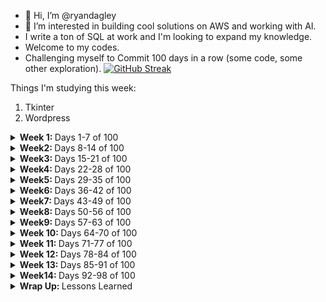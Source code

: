 - 👋 Hi, I’m @ryandagley
- 👀 I’m interested in building cool solutions on AWS and working with AI.
- I write a ton of SQL at work and I'm looking to expand my knowledge.  
- Welcome to my codes.
- Challenging myself to Commit 100 days in a row (some code, some other exploration).
[![GitHub Streak](https://streak-stats.demolab.com/?user=ryandagley)](https://git.io/streak-stats)

Things I'm studying this week:
1. Tkinter
2. Wordpress
   
<!---
ryandagley/ryandagley is a ✨ special ✨ repository because its `README.md` (this file) appears on your GitHub profile.
You can click the Preview link to take a look at your changes.
--->
<details>
   <summary> <strong> Week 1: </strong> Days 1-7 of 100</summary>
   
* Day 1: Aug 15 Wrote an OpenAI API connector.
* Day 2: Wrote an outline for OpenAI text summarization script.  Added some SQL for writing a table with dummy data.
* Day 3: I learned to write an AWS Lambda function that checks for S3 objects older than 7 days and e-mails me a list.  I was specifically curious to learn how to use S3 objects with s3.list_objects_v2.
* Day 4: I learned to deploy Day 3's Lambda function to AWS via CDK (not pushed).  This required guidance of a seasoned engineer who taught me how to structure my applications to use environment variables.
* Day 5: Continued focus on using environment variables with a Python CDK application.  I'm also having general difficulty with my Docker installation so will continue another day without pushing changes.  I'm gathering some questions to ask my engineering mentors when I see them this week.
* Day 6: Wrote a CDK application for creating S3 buckets.  I spent some time learning about deploying with "cdk deploy" and "npx".  I'm learning to be cautious about what I commit to Github with CDK as it seems it could be fairly easy to expose resources to the public that I would not want to.
* Day 7: Thrilled that I've completed a one week streak on commits!  Today I built the start of a portfolio page for my projects using HTML, CSS, and JavaScript.  This will be the visual home for my ongoing projects.  In doing this I learned a little bit about the visual aspects of building a website to include playing a movie in the background and a button to turn music on and off.  At some point I'll want to host it on AWS and deploy using CDK (or similar).

</details>

<details>
   <summary> <strong> Week2: </strong> Days 8-14 of 100</summary>
   
* Day 8: Looking back on the past week, I'm realizing that I'm all over the place.  I think this is reflective of how things go at work.  I will benefit from planning out projects a bit more.  I've pushed a project proposal to my portfolio project to guide my next steps.
* Day 9: I just added a Github Stats widget and I'm graded with a C!  I've written some project plans for my portfolio project.
* Day 10: I'm planning the architecture for my portfolio project and leaning toward next.js.  I'm also writing some tests in python to test my SQL queries at work.
* Day 11 / Aug 25 2023: I've decided on my front and backend technologies for the portfolio site. Using next.js and tailwind, I've started to build the front-end.
* Day 12: I've learned to add a second component to my next.js front end.  It's as simple as importing the page from another folder.  Next is pleasantly easy to work with for what I'm building.
* Day 13: I've added a couple more components to the site.  I learned about creating creating grids and got in some logo design practice in Canva.
* Day 14: Two weeks already!  Today I learned to make a hovering box with a link of my Next.js site.  A small feat, but looks great!  This is also Day 7 of my project plan: https://github.com/ryandagley/portfolio_site/blob/main/docs/Project%20Plan.pdf  I'm building this a little bit different than planned as I'm concerned that I did not leave myself enough time to build some of the larger components of this project, but I am definitely ahead of schedule!  I learned a few more things like smooth-scrolling and how to create the outline of a contact form.

</details>

<details>
   <summary> <strong> Week3: </strong> Days 15-21 of 100</summary>

* Day 15: Learned to build collapse and navigate functionality on my website's mobile menu.  This is coming along well!  I had a long commute today so I watched a few tutorials on using CDK to deploy a CI/CD pipeline for S3 hosted static websites.
* Day 16: Added a page specific to my Mycologeek project in the portfolio website.  I'm quickly learning that I don't really have many projects to showcase outside of work.
* Day 17: I learned a bit more about passing variables from the CDK context throughout the app.  One instance was passing a cron dictionary.  On my website, I built some buttons and made some progress on the CDK.  I'm using Typescript which is new for me.
* Day 18:  September 1st!  And day 11 of my portfolio project plan.  I'm certain that I'll have that part of the plan complete, but using a different framework.  That said, I'm now at the point where on the CDK side of things, I want to obfuscate my info like account number in ARNs.  I'll need to dive into what's risky here.
* Day 19: Big day ahead of me outside of code so I snuck in some quick updates.  I'm learning to pay attention to responsive design - it has become a bit of a habit to make sure my project will show up well on mobile devices.  That's good because responsive design is what I have scheduled for the next 3 days of commits!  I've also been doing some reading on Headless Wordpress as a potential solution to adding a blog.  
* Day 20:  More work on the CDK.  I learned how to use Codestar to connect Github to CodePipeline.
* Day 21:  I hear it takes 21 days to create a new habit and here I am!  What a good Day 21 it has been.  I've just completed build the CDK for my portfolio website.  It creates a CICD pipeline and an S3 bucket.  I am running into a deployment failure however, but I'm going to call this a WIN!!!  The deployment failure appears to be some account-level restriction I have on CodeBuild.  I really wanted to see my site deployed to S3, but I'll have to practice patience.  In the meantime, I'll dive further into understanding headless wordpress or other blogging options. - Late update for Day 21: I've been diving into some tutorials using Apollo/GraphQL with Wordpress.  UPDATE: Lessons learned - passing environment variables through the Amplify console works!

</details>

<details>
   <summary> <strong> Week4: </strong> Days 22-28 of 100</summary>
   
* Day 22: Added a resume component to the portfolio website, but I'm still waiting on AWS to increase my CodeBuild service limit.  Not sure why it's at 0.  I followed a great tutorial last night about headless wordpress with next.js, but it has be rethinking my architecture.  Should I build a blog as a separate app or not?  While waiting on AWS, I decided to use Amplify instead and that takes care of my basic use-case here.  The website does load, but for some reason, the images don't.
* Day 23: It has been a busy day at work, but got a little bit of work done during lunch today.  In messing around with the Amplify console, I've now got one github repo deploying to my main domain for the portfolio site and the blog repo writing to a subdomain.  I've learned a lot of ways it won't work and this is the first way that it has.  I may want to revisit this later, but for now I am satisfied.
* Day 24:  I'm getting into the weeds on my blog's amplify deployment.  Everything builds fine locally, but when pushing to Amplify, my environment variables can't be defined.  I've tried a few different ways now and same failure each time.  I'm glad I got ahead of schedule on this because this is a tricky one!
* Day 25: I learned that environment variables can be provided via the Amplify console and my deployment was successful.  I have a lot to learn about SSR because the site doesn't update when a new blog post is published, instead it needs a new deployment!  
* Day 26: I quickly put together an image gallery website following an HTML/CSS tutorial.  I have today and tomorrow to finish up my project showcase pages on the portfolio site before focusing on fixing the blog.  I also have another fun project idea in the works, but don't want to commit too much time to it until I've made sufficient progress on my existing projects.
* Day 27: I built a new Next.js website, mostly from scratch!  Today I learned that capitlization in filenames is not only important, but requires specific handling in Git in order to update the name in the repo.  I spent a lot of time chasing down a problem in my code, when it was a problem of capitlization!  I have a migraine today so even though I'm excited to work on my projects, I probably need to rest up.  I'll be a day behind on finishing touches for my portfolio's project section.
* Day 28: Feeling under the weather today so making a small edit to my Nihonga page, making it less political.  And that might wrap up week 4!  Felt better in the evening so made significant updates to AI Nihonga page.  Learned a lot about CSS today in trying to make the site look how I want it to.  

</details>

<details>
   <summary> <strong> Week5: </strong> Days 29-35 of 100</summary>

* Day 29: 4 weeks complete!  Starting the day off with a small spelling correction before my commute.  Saw that my new site looks odd on Firestick's Prime Silk Browser.  I'm wondering if that's even worth exploring in the responsive space.  UPDATE: it turns out it wasn't just the silk browser and I've had a lot to learn about responsive design.  I think I've fixed it for the most part, but I'm going to call my Nihonga site a good start and not a finished product.
* Day 30:  Wow!  30 days challenge complete!  That feels good!  However, my latest coding project is not going well.  Everything is fine locally, but once deployed via Amplify, I get errors and 500s.  I guess I'll have a lot to learn in troubleshooting this.  Perhaps my first rollback.  We'll see.  
* Day 31: After many attempts, it's time to suck it up and rollback my commits.  UPDATE:  I've rolled back everything to even the first build.  I've even created a new Amplify app with an earlier working build.  Something has gone wrong and I'm thinking of starting from scratch.  I deployed a minor update to my software portfolio site just for a quick sanity check and I'm thankful that didn't fail either.  So far, this has been the most challenging day of my 100 day challenge.  My vacation from work starts tomorrow so I think I'll go enjoy my night.
* Day 32: I've rebuilt my entire site from scratch in a new repo and deprecated the old one.  I still don't know the root cause of the failure so I'm going to assume it was on the AWS side of things.  Lessons learned: 1.) I want to add a stage before prod so I don't suffer downtime again.  2.) I need to add better testing methods.  That said, I now have an fairly straightforward path to making smaller updates throughout my vacation.
* Day 33: Fixed some styling issues throughout my Nihonga site and sent it to my sister and brother-in-law.  Let's call that "acceptance testing."  They thought it looked pretty good.  I'm putting my new and cautious testing/deployment method into practice.  I'm now thinking of using some type of content delivery technology since I don't think it makes sense to keep coding in new images.
* Day 34: A quick and simple edit this morning to AI Nihonga to add an image.  I was up last night in bed reading about Stable Diffusion so I'm installing a local version now to see how capable my home machine is.  I'm interested in training my own models!
* Day 35: Another quick addition to my Nihonga site.  I got Stable Diffusion to run locally on my computer and today I loaded my first image using that.  I learned some Inpainting and a few things about writing prompts.

</details>

<details>
   <summary> <strong> Week6: </strong> Days 36-42 of 100</summary>
   
* Day 36:  September 19th.  I started on August 15th and I feel that I've really developed myself in this time.  This morning I made another addition to the Nihonga site and I'm exploring prompts for AI generation a bit more.  Today, I'm meeting with my nephew (high school senior) to discuss potential careers.  I'm taking a little trip tomorrow so I'm going to learn how to make a commit from my phone as to not break my awesome streak!
* Day 37: Made an update using my phone today!  I just made a direct change to github.  I did not enjoy the experience, but I don't have a good laptop to take with me.  It seems good time to budget for one.
* Day 38: Quick bug fix this morning.  Still working from my phone.  Im going to learn about extending images using Stable Diffusion today.
* Day 39: 9/22 - Added AI Nihonga as a project to my portfolio, but not available yet.
* Day 40: 9/23 It seems that I had some bad routing in my code and the portfolio website also gives 500s.  This is exactly what happened with the Nihonga site before.  I had to deploy everything from scratch in a new Amplify app to fix it last time.  I hope I don't have to do that again.  I believe this is a problem with Amplify over my code.
* Day 41: 9/24 Tried a few corrections to make the portfolio website work.  It didn't.  I assume I'll need to rebuild the whole thing again here soon, but not today.  I think I'll start searching for a new framework that works well with amplify since I don't think NextJS is it.
* Day 42: 9/25 Today's focus was on understanding LoRAs in Stable Diffusion.  Didn't work on code outside of work today, just prompts.  UPDATE: Downgrading my websites Next version appears to have fixed my issue for now.  Amplify seems to be an all around difficult product to use for hosting NextJS sites as this is the second time I've dealt with this issue in a month. UPDATE: I've set up a reCAPTCHA, but haven't done anything with it yet.  Needed some rest to avoid burnout. UPDATE: Felt like adding some details to one of my project pages.  Can't figure out a logo design that I like.

</details>

<details>
   <summary> <strong> Week7: </strong> Days 43-49 of 100</summary>

* Day 43: 9/26 With 14 weeks left in the year, I find myself wanting to take some projects past the finish line.  I also feel the need to revisit my goals as an engineer.  There are clearly some types of projects I enjoy working on, and other projects that I don't.  I should pay more attention to that.  UPDATE: "Drudge through the drudgery."  I came home from work and created a ton of open Issues for my projects.  I then decided to start tackling them!  Tonight I learned how to build an e-mail button that obfuscates my email address to the Amplify environment variables.  This allows people to contact me, but cuts down on the bot spam (I hope!).  UPDATE 2:  Resolved some issues, but opened up many more.  Today has seen more contributions than any other day so far.  Done for the evening feeling satisfied in what I've accomplished.
* Day 44: 9/27 Looking back on my projects so far, I need to start leaning into the back-end, but having too much fun building front ends.  I'll start working on making my Portfolio's contact form functional.  I'm thinking Lambda, SES, and CAPTCHA will be included.
* Day 45: 9/28 Today is going to be a bit more visually focused.  I'm not thrilled with the images and logos I'm using across multiple projects.  I think I'll spend some time in Stable Diffusion and Canva tonight to add a bit more flavor to my websites.  My focus at work today was a bit more DevOps and SQL heavy.  I think I'll have a snippet of code to add to my SQL repo when I get home.
* Day 46: 9/29 I learn more about which NextJS problems caused deployment errors when they don't show in npm run dev.  That said, I've created a bit of a template for how I want my project pages to look.  I feel that my portfolio website is starting to work a lot better.  UPDATE:  I'm excited that tomorrow, I will have made commits for a full calendar month!  This practice sure has helped me to start looking at my career in software engineer a little differently.  I really am grasping the power of practice.  Yesterday, I started listening to the Pragmatic Programmer audiobook.
* Day 47: 9/30 Today's focus was on making my web portfolio feel more complete.  I've finally got some logos that I feel better about and added some functionality with responsive design in mind.  My coworker the other day pointed out that my main focus on these sites appear to be web design over front-end engineering so that's got me thinking about some projects (also gave me a little bit of imposter syndrome, but that's ok).  I've got a wedding to go to!  I'll have to deal with all that at another time.  UPDATE: I've transferred over my namesake DNS - my old provider still tried to bill me an additional $100.  Their excessive billing is a main reason for why I'm headed to AWS with my projects.  Also, as far as milestones go, this is my first full calendar month of commits!  My next milestone is in 2 days, the halfway mark.
* Day 48:  I've knocked out a ton of open issues on my web portfolio.  I feel like the site is started to capture more of what I want to present.  I'm looking forward to getting to the point where my focus shifts over to the smaller projects that the portfolio is meant to showcase!  
* Day 49:  I've got a touch of the Covid, but spent a little bit of time figuring out some problems with Lightsail.  I learned to apply HTTPS to my wordpress instance, but I still have not been able to figure out why images don't load in my blog posts.  It's a tricky one!

</details>

<details>
   <summary> <strong> Week8: </strong> Days 50-56 of 100</summary>
* Day 50: 10/3 Still ill.  I've decided to build a workaround to my headless wordpress issue in the meantime by making sure that my blog looks good as a standalone wordpress instance.  https://dagleyblog.com is now live.  Anyway!  Day 50!  I'm halfway to my goal.  This is really excellent.  I feel like I've learned a lot on the way, but I'm also uncovering how much I don't know.  In this second half of the streak, I'll need to fix my bugs and I plan to get Mycologeek going again starting with a new deployment plan.
* Day 51: 10/4 As a matter of practice, I used Amazon Lightsail and Route 53 today to route a new wordpress blog to a HTTPS DNS.  This involves updating namespaces, grabbing a static IP, and finally setting up HTTPS in Bitnami.  At work, I wrestled with some SQL - in SQL, I use "HAVING" far less frequently than just about anything else.  However, "HAVING" was a big reason for why I didn't pass an interview many years ago.  Now that the work day is wrapping up, I wonder what I'll get into tonight.
* Day 52: 10/5 - Did a bit of lunchtime coding.  I've been using AI to generate images that are in grids of 4.  I was splitting these manually and wasting time so I learned to build a tool to split them using Python and the Pillow library.  It's in my image-tools repo.  I forgot to update last night, but started using Github Actions to try to deploy to Elastic Beanstalk for Mycologeek.  I'm running into problems, but I'll get there.  I'll probably put it down until the weekend though.
* Day 53: 10/6 - Last night I watch a few videos about what's possible using generative AI.  I'm so fascinated by it!  From making music videos to fake influencers, I'm intrigued.  As for this morning, I have a little bit of time before work so I want to build an interactive mode for yesterday's image splitter.  It essentially opens a window to allow me to select the image I want to split.  This is my first exploration into tkinter and I'm learning to respect what it takes to build a visual product from code!
* Day 54: 10/7 - I've got a big day ahead of me so only a small code change today.  I'll be out in the world searching for mushrooms and inspiration for my projects (I can't let AI do everything!).  UPDATE: In the image splitting tool I had a hard time seeing the images I was working with so made a percentage based thumbnail.
* Day 55: 10/8 - Another small change (bug fixes) so far today as I've made myself more busy than intended.  While I feel a little bit of guilt about it, if this is streak is going to work, then anything has to count!  I typically come back later anyway once I have more time in my day.
* Day 56: 10/9 and closing out Week 8!  Had a tough time figuring out how to correct highlight a selected imagine in my python image splitter app.  I realized that I kept trying to highlight a thumbnail image before it was resized.  

</details>

<details>
   <summary> <strong> Week9: </strong> Days 57-63 of 100</summary>
* Day 57: 10/10 - Made my image splitting app a little more user-friendly with a multi-select and deselect handling.  It's interesting to me that everything needs to be accounted for in building this.  From selecting images to adding a scrollbar, nothing is just done for me.  I'm there's a library that handles that, but doing it the harder way gets me thinking.  That said, this afternoon I'm dealing with a spot of imposter syndrome again.  I wonder what it is.  Who is expecting me to have made more progress?  I think that's something to explore.
* Day 58: 10/11 - Added a Deselect Function to the Image Splitting app.  I thought it would be a matter of resetting the entire app, but learned that it made more sense to just clear the list of selected images and delete the highlights.  I've taken this app further than I had really planned to.
* Day 59: 10/12 - I wanted to try something new today so I came home and put together a quick python application for training me on learning the notes on the guitar neck quickly.  The application gives a Note, then gives a few seconds before showing multiple locations of that note.  I think I'll expand on this.
* Day 60: 10/13 - I can't believe we're at 60 days already!  2 months of daily commits!  Today I learned a little bit more about Tkinter and blocking functions.  In my Guitar Neck Training application, I wanted to start showing the Notes/Answers in a GUI instead of the terminal.  Everything was looking good, but I couldn't move the window around which was annoying.  I learned about Tkinter's "after" which allowed me to move it around.  I like this so far, but I'll have to go and add more positions to the fingerboard mapping.  I'm also thinking of adding some features to allow selective string training too.  It's Friday the 13th in October!  Be safe out there!
* Day 61: 10/14 - I was excited to test out my guitar neck training app and found that I had entered a ton of incorrect mappings!  Shows how that I probably need to do a bit more testing before pushing.
* Day 62: 10/15 - Continued with a few more updates to the mapping.  I'm thinking of abstracting the note_mapping away from the main application for better organization.
* Day 63: 10/16 - I moved the notes of the guitar neck trainer into its own file.  I also corrected an inconsistency in note sizing.  I'm having a challenging time pausing on just the Note part of the app, but it otherwise seems to work on the response.  I can live with it for now - I am using it in my guitar practice!  And so far, that's a wrap for Week 9!  6 weeks to goal!

</details>

<details>
   <summary><strong> Week 10: </strong> Days 64-70 of 100</summary>
* Day 64: 10/17 - I don't have a lot of patience for working on my application today so I quickly created cancel functionality for the guitar app.  I couldn't figure out why tk destroy wasn't the right way to go, but used window.quit() instead and it worked fine.  I explored some options for if I wanted to host this app on AWS.  I'm considering a container on Fargate.
* Day 65: 10/18 - I created a Dark Mode toggle for the guitar app.  It was a bit frustraing knowing to set the background color of the label and the window.  I fell down some highlight text rabbit hole, but the solution was just to configure the background for both the window and the label.  My boss asked about my interest in becoming an SDE today.
* Day 66: 10/19 - I supposed sometime between today and tomorrow, I'm 2/3 to my goal of 100 consistent days!  Today at work, I'm diving deep into the world of AWS Step Functions.  Unfortunately, I'm not build anything, but I'm running tests that consist of many state machines in sequence.  I'll probably be doing a lot more of this in the short-term.
* Day 67: 10/20 - I am solidly in the final 1/3 of this experiment.  What did the first 2/3s teach me?  For one, I have a lot of ideas that I want to explore and that I also lack some focus on what I want to do with my skills.  Second, is that consistent work toward a goal will get you closer to reaching that goal much more than only working on it when you have the motivation.  Working at something consistently removes time as an issue so you learn to enjoy the process.  So for today's commit, I wanted to limit the guitar trainer to just a few notes before closing.  This is the lay some groundwork for allowing the user to define how long they want to test.  
* Day 68: 10/21 I only have time for a quick update today.  I learned about Tkinter's simpledialog which is a module that provide an easy way to display messages and have the user submit input.  I add an input to limit how many rounds a user want to be tested on the guitar training app.  I've introduced a small counting issue by doing that, but I'll address that next.
* Day 69: 10/22 On the guitar app, addressed the counting issue and I'm working on refactoring and moved the stop_app function to its own module.  I was stumbling on this as I was forgetting to import Tkinter into the new module and the errors I got were completely ambiguous.  Busy day ahead of me, but maybe I'll find time to revisit today.
* Day 70: 10/23 I needed a password protection script for Windows since my options to do so were grayed out so I wrote one up using a 7zip library.  It's a bit on-the-nose, but it does its job.  I think that'll wrap up week 10!

</details>

<details>
   <summary><strong> Week 11: </strong> Days 71-77 of 100</summary>
* Day 71: 10/24 I wrote a quick python script to take a copy/pasted CSV result from Datagrip and converts it to a markdown table.  I was creating this manually at work and decided it was time to automate it.
* Day 72: 10/25 I used the above script for work and realized that ID numbers were also getting commas so I updated it.  I was challenged on the purpose of this script by an engineer at work since one could just copy to markdown in our chosen IDE, but that doesn't apply commas making it harder to read.  I'm learning that sometimes I'll need to be a strong advocate for what I do.  Tomorrow is another day!
* Day 73: 10/26 Really challenging day at work with a shift in priorities!  That said, I still found some time to code tonight, but finding an annoying issue with my CSV to Markdown script.  I need to better handle for null values and it seems to intermittently detect when a value is null.  I'm trying to do a string modification on it and I believe at this point that's the wrong path.  I'm sure I'll have it figured out this weekend.
* Day 74: 10/27 Today is my birthday so I had the grim idea to write a countdown clock to when I turn 76, the average life expectancy of an American man.  I pondered the thought that "we are what we repeatedly do."  I'm grateful to be putting in the effort now to explore my creativity through code.  I think I'm getting faster at going from concept to working model for simple scripts.
* Day 75:  3 quarters done!  Speaking of progress, I created a progress bar GUI to show how much life left in percentage until I'm 76.  Apparently, I have about 46% of life left to live.  Nice!  I also clean up my code a bit from yesterday, I realize that had confused time elapsed with time remaining.  Don't ask me to be your doctor lol!  Now that I'm really feeling like I'm nearing the final stretch of 100 days, I'm wondering what I'll do after 100 days.  Maybe I'll take a week off and go for shorter streaks like 30 days at a time focused on specifics like Javascript, or maybe even Java!
* Day 76: 10/29 I'm learning a little more about Tkinter today.  Specifically drawing lines so I made vertical lines at the 10 year markers on the life progress bar application.
* Day 77: 10/30 More Tkinter work today.  I built a birthdate selection window with dropdowns.  I'm struggling to use the output of this window as an input into the next, but I'll figure it out.  Wow!  And that's week 11.  I feel as if I couldn't put as much time into coding this week, but glad I got it done nonetheless!

</details>

<details>
   <summary><strong> Week 12: </strong> Days 78-84 of 100</summary>
* Day 78: 10/31 Halloween!  Going out tonight so had to do a quick lunchtime commit!  I added a little bit of functionality to my percentage calculator.  It now has a text menu and can calculate percentages two ways.  I also tried to work with Tkinter on a Mac and found that it does not work how it does on PC.  That's concerning.
* Day 79: 11/1 - I can't believe it's November already!  I started this in August.  Today, I added a third function to my percentage calculator.  It was not necessarily challenging, but it is something that I will use all the time.  Since the start of this challenge image-splitting application is one that I've used everyday!  It's satisfying to build and use your own tools.
* Day 80: 11/2 - Day 80, 80% done!  In honor of this milestone, I added a Pareto 80/20 calculation to my percentage calculator on my lunch break.  I've been busy these days so doing a little bit of coding at lunch is how it has to go.  I'm probably not gaining much in terms of new coding skills, but it keeps the habit going and my head in the game!  20 days to go!
* Day 81: 11/3 - Did a quick OOP refactor on my percentage calculator.
* Day 82: 11/4 - Low on time today so I updated my image-splitter script to simplify output names, then I start moving on to trying to build a metronome.  I'm having difficulty getting python audio to work so will need to come back to that one.
* Day 83: 11/5 - In the image-splitter script yesterday I ended up pushing a bug.  When more than 1 image was in the input, because the output was not unique, it kept overwriting the files.  I have corrected that issue in today's commit.
* Day 84: 11/6 - I don't know why I didn't think of this sooner, but I'm writing the output images of my image splitting script to a folder based on the date.  This will save me some manual work when I build my blog posts!

</details>

<details>
   <summary><strong> Week 13: </strong> Days 85-91 of 100</summary>  
* Day 85: 11/7 - Another saved step!  I'm using argparse to provide an argument to prefix the filenames of the split image outputs.  This will be a huge help in organizing the images!  I'm down to two weeks left of my 100 days of commits!
* Day 86: 11/8 - And yet another step automated!  Using a library called 'shutil', the processed images get moved to an archive folder.  Adding images to my blog is getting easier and easier!
* Day 87: 11/9 - Refactored image splitter as OOP.  I forgot to retain the dated folder output functionality, but it's working again.  I can't believe I'm less than two weeks from my goal!
* Day 88: 11/10 - I've decided to prompt the user to see if they wanted to archive an image.  This keeps the image in the intake queue if not.  I'm excited that the weekend is finally here and I get to put more time toward coding and finished strong!
* Day 89: 11/11 - I found the prompting annoying so now I've changed it to where there's only one prompt at the end of processing everying.
* Day 90: 11/12 - 90% to goal!  I can't believe it!  This challenge will be over in no time!  Today, I needed to correct a bug in the output directory for my image splitter.  Once I refactored it as OOP, it seems I missed something and the script was creating two output directorys because I was calling it both "output_folder" and "output_directory".  With a tired mind, I could tell the difference between the two and kept making the issue worse.  Admittedly, I'm excited to get this challenge complete.  Work is bound to get busy during the holiday season so having one less stressor to my day will help.  I am considering doing further challenges in the near future though.  Mainly thinking of "30 days of Mycologeek" so I can put some dedicated time to one of my side projects.
* Day 91: 11/13 - And that's a wrap for Week 13!  In my image splitter script, I noticed that I was defining the output folder in both the constructor and in __main__.  I chose to do it in the constructor.  I can't believe how much I've used this code and I'm really glad I chose to build this during the 100 day challenge.  I've used this script every single day.

</details>

<details>
   <summary> <strong> Week14: </strong> Days 92-98 of 100</summary>
* Day 92: 11/14 - I just wrote a calculator that prompts me for "days from now" so that it can tell me what that date with be an some other details.  I did that because I realized that the 100 days of this challenge actually coincides with another important day for me!  It's a really great coincidence and so it inspired this idea.  I wrote the script in Javascript because I figured it would be better to use as a little webpage instead of python and it would be an appropriate challenge. After today, only 1 week to go!
* Day 93: 11/15 - In the days from now script, I added a calculation for essentially "unplanned hours" by calculating non-work and non-sleep time.  It turns out, I have a ton of time to work on and accomplish the things I want in life!  I think after this 100 days challenge is done, I'll use this app to plan out my next consistency challenges.
* Day 94: 11/16 - I just wrote up a quick python script for calculating savings toward a goal.  It's very basic, but the idea was stuck in my mind while in traffic today.  Today at work, I learned a bit about making tradeoffs between getting what I need to get done and what my stakeholders see as a priority.  
* Day 95: 11/17 - Tis the season!  Amazon started Early Black Friday sales and I'm headed to my first Friendsgiving of the year.  Today's commit is HTML/JS turkey time calculator.  Using the Butterball website, I made a quick turkey timing calculator that I added to my blog: https://www.checkoutryan.com/turkey-calculator/ I didn't realize that I could run Javascript from my blog posts so that's what I learned today!
* Day 96: 11/18 - I've converted the save up calculator I made two days ago from python to Javascript so that I can load it up in a browser and have fun with it.  If I do another 100 days of code, maybe I'll do 100 days of JS.
* Day 97: 11/19 - With only a fews day to go, I find myself powering through a migraine to build today's commit.  Perhaps I should make a migraine tracker as a next project!  Instead today I added a baseline balance for the savings calculator.  I may add more later if feeling better.  3 days to go!
* Day 98: 11/20 - Quick lunchtime commit today as I'm focusing on delivering a lot at work this week.  Today's change was a simple calculation to break the monthly savings down into how much savings per day it would take to reach the savings goal.  This helps to keep me from "nickel and diming" my savings away.  This was my last full week of the challenge!  14 weeks complete.  I can't celebrate too early, but this progress feels great.

</details>

<details>
   <summary> <strong> Wrap Up: </strong> Lessons Learned</summary>
* Day 99: 11/21 - Tomorrow is the finish line!  Today, I in my savings calculator, I added a coffee calculation to determine how many $5 coffees to save in order to save for a specific goal.  Today I learned a little bit about formatting in JavaScript such as printing on multiple lines, but also writing multiple lines in the editor so it wouldn't bleed off the right side.
* Day 100: 11/22 - I did it!  Committing code for 100 days in a row!  My last commit was a Food Delivery calculation on the savings calculator.
## Reflection on these 100 days:
### Key Takeaways:
* With consistency, I can accomplish any goal!
* Work toward your goals especially when they get boring.
* Don't take on too much!  About half-way through, I set a daily blogging goal and that's just way too much too soon.  My quality suffered for it.
* Find mentors or people to talk through challenges with
### What I've Built:
  * My Software Engineering Portfolio - https://www.softwareengineerportfolio.com/ A NextJS portfolio for my work.  Hosted on AWS using Amplify.
  * A.I. Nihonga - https://www.ainihonga.com/ - A NextJS website for AI Images inspired by Japanese art.  Hosted on AWS using Amplify.
  * CheckOutRyan.com - https://www.checkoutryan.com/ - My personal, daily blog hosted on Amazon Lightsail.  AI generated images leveraging scripts I created in the 100 days.
  * Various calculators for saving, life-expectancy countdown, free time.
  * A markdown table creator for formatting Datagrip output (something I use at work now)
  * A guitar neck training app for learning the notes at each fret.
### Skills I've Improved:   
 * Python, JavaScript, HTML/CSS
 * AI content generation: images, text using OpenAI, Midjourney, StableDiffusion
 * Overall AWS knowledge
### What's Next?
* I'll definitely do another challenge in the New Year, but I'll want to make them shorter.  I'm thinking 30 days of Mycologeek, 30 days of JavaScript, and so on.  Now that I have a foundation for many projects and a porfolio to showcase them, it makes sense to set smaller, but more focused goals.
* Day 101 - Tomorrow is Thanksgiving.  I'm very much looking forward to the day off!

</details>
